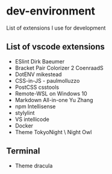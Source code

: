 # dev-environment
List of extensions I use for development


## List of vscode extensions 
* ESlint Dirk Baeumer
* Bracket Pair Colorizer 2 CoenraadS
* DotENV mikestead
* CSS-in-JS - paulmolluzzo
* PostCSS csstools
* Remote-WSL on Windows 10
* Markdown All-in-one Yu Zhang
* npm Intellisense 
* stylylint 
* VS intellicode
* Docker
* Theme TokyoNight \ Night Owl

## Terminal 
* Theme dracula

